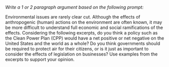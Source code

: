 *Write a 1 or 2 paragraph argument based on the following prompt:*

Environmental issues are rarely clear cut.  Although the effects of anthropogenic (human) actions on the environment are often known, it may be more difficult to understand full economic and social ramifications of the effects.  Considering the following excerpts, do you think a policy such as the Clean Power Plan (CPP) would have a net positive or net negative on the United States and the world as a whole?  Do you think governments should be required to protect air for their citizens, or is it just as important to consider the effects of legislation on businesses?  Use examples from the excerpts to support your opinion.
